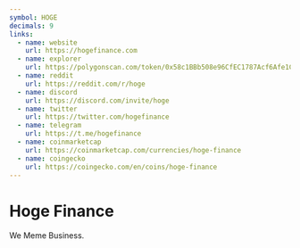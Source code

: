 ```yaml
---
symbol: HOGE
decimals: 9
links:
  - name: website
    url: https://hogefinance.com
  - name: explorer
    url: https://polygonscan.com/token/0x58c1BBb508e96CfEC1787Acf6Afe1C7008A5B064
  - name: reddit
    url: https://reddit.com/r/hoge
  - name: discord
    url: https://discord.com/invite/hoge
  - name: twitter
    url: https://twitter.com/hogefinance
  - name: telegram
    url: https://t.me/hogefinance
  - name: coinmarketcap
    url: https://coinmarketcap.com/currencies/hoge-finance
  - name: coingecko
    url: https://coingecko.com/en/coins/hoge-finance
---
```


# Hoge Finance

We Meme Business.
